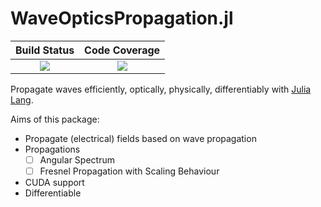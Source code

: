 # WaveOpticsPropagation.jl



| **Build Status**                          | **Code Coverage**               |
|:-----------------------------------------:|:-------------------------------:|
| [![][CI-img]][CI-url] | [![][codecov-img]][codecov-url] |

Propagate waves efficiently, optically, physically, differentiably with [Julia Lang](https://julialang.org/).


Aims of this package:

* Propagate (electrical) fields based on wave propagation
* Propagations
    * [ ] Angular Spectrum
    * [ ] Fresnel Propagation with Scaling Behaviour
* CUDA support
* Differentiable


[CI-img]: https://github.com/JuliaPhysics/WaveOpticsPropagation.jl/actions/workflows/CI.yml/badge.svg
[CI-url]: https://github.com/JuliaPhysics/WaveOpticsPropagation.jl/actions/workflows/CI.yml

[codecov-img]: https://codecov.io/gh/JuliaPhysics/WaveOpticsPropagation.jl/branch/main/graph/badge.svg?token=6XWI1M1MPB
[codecov-url]: https://codecov.io/gh/JuliaPhysics/WaveOpticsPropagation.jl
